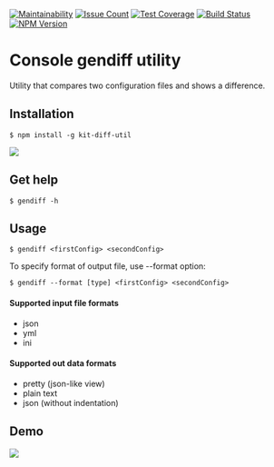 [![Maintainability](https://api.codeclimate.com/v1/badges/33137a6a1e48050f5c90/maintainability)](https://codeclimate.com/github/kitXIII/project-lvl2-s309/maintainability) [![Issue Count](https://codeclimate.com/github/kitXIII/project-lvl2-s309/badges/issue_count.svg)](https://codeclimate.com/github/kitXIII/project-lvl2-s309) [![Test Coverage](https://api.codeclimate.com/v1/badges/33137a6a1e48050f5c90/test_coverage)](https://codeclimate.com/github/kitXIII/project-lvl2-s309/test_coverage) [![Build Status](https://travis-ci.org/kitXIII/project-lvl2-s309.svg?branch=master)](https://travis-ci.org/kitXIII/project-lvl2-s309) [![NPM Version](http://img.shields.io/npm/v/kit-diff-util.svg?style=flat)](https://www.npmjs.org/package/kit-diff-util)

# Console gendiff utility


Utility that compares two configuration files and shows a difference.


## Installation


`$ npm install -g kit-diff-util`


![](https://kitxiii.github.io/media/gif/gendiff_inst.gif)


## Get help


`$ gendiff -h`


## Usage


`$ gendiff <firstConfig> <secondConfig>`


To specify format of output file, use --format option:


`$ gendiff --format [type] <firstConfig> <secondConfig>`


#### Supported input file formats

- json
- yml
- ini

#### Supported out data formats

- pretty (json-like view)
- plain text
- json (without indentation)


## Demo


![](https://kitxiii.github.io/media/gif/gendiff_usage.gif)
